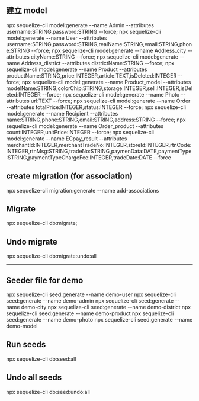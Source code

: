 ## 建立 model
npx sequelize-cli model:generate --name Admin --attributes username:STRING,password:STRING --force;
npx sequelize-cli model:generate --name User --attributes username:STRING,password:STRING,realName:STRING,email:STRING,phone:STRING --force;
npx sequelize-cli model:generate --name Address_city --attributes cityName:STRING --force;
npx sequelize-cli model:generate --name Address_district --attributes districtName:STRING --force;
npx sequelize-cli model:generate --name Product --attributes productName:STRING,price:INTEGER,article:TEXT,isDeleted:INTEGER --force;
npx sequelize-cli model:generate --name Product_model --attributes modelName:STRING,colorChip:STRING,storage:INTEGER,sell:INTEGER,isDeleted:INTEGER --force;
npx sequelize-cli model:generate --name Photo --attributes url:TEXT --force;
npx sequelize-cli model:generate --name Order --attributes totalPrice:INTEGER,status:INTEGER --force;
npx sequelize-cli model:generate --name Recipient --attributes name:STRING,phone:STRING,email:STRING,address:STRING --force;
npx sequelize-cli model:generate --name Order_product --attributes count:INTEGER,unitPrice:INTEGER --force;
npx sequelize-cli model:generate --name ECpay_result --attributes merchantId:INTEGER,merchantTradeNo:INTEGER,storeId:INTEGER,rtnCode:INTEGER,rtnMsg:STRING,tradeNo:STRING,paymenData:DATE,paymentType:STRING,paymentTypeChargeFee:INTEGER,tradeDate:DATE --force

## create migration (for association)
npx sequelize-cli migration:generate --name add-associations

## Migrate
npx sequelize-cli db:migrate;

## Undo migrate
npx sequelize-cli db:migrate:undo:all

---

## Seeder file for demo
npx sequelize-cli seed:generate --name demo-user
npx sequelize-cli seed:generate --name demo-admin
npx sequelize-cli seed:generate --name demo-city
npx sequelize-cli seed:generate --name demo-district
npx sequelize-cli seed:generate --name demo-product
npx sequelize-cli seed:generate --name demo-photo
npx sequelize-cli seed:generate --name demo-model



## Run seeds
npx sequelize-cli db:seed:all

## Undo all seeds
npx sequelize-cli db:seed:undo:all
